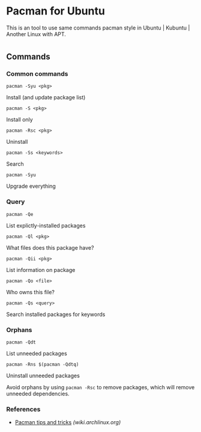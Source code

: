 # Pacman for Ubuntu
This is an tool to use same commands pacman style in Ubuntu | Kubuntu | Another Linux with APT.
#
Commands
--------

### Common commands

`pacman -Syu <pkg>`

Install (and update package list)

`pacman -S <pkg>`

Install only

`pacman -Rsc <pkg>`

Uninstall

`pacman -Ss <keywords>`

Search

`pacman -Syu`

Upgrade everything

### Query

`pacman -Qe`

List explictly-installed packages

`pacman -Ql <pkg>`

What files does this package have?

`pacman -Qii <pkg>`

List information on package

`pacman -Qo <file>`

Who owns this file?

`pacman -Qs <query>`

Search installed packages for keywords

### Orphans

`pacman -Qdt`

List unneeded packages

`pacman -Rns $(pacman -Qdtq)`

Uninstall unneeded packages

Avoid orphans by using `pacman -Rsc` to remove packages, which will remove unneeded dependencies.

### References

*   [Pacman tips and tricks](https://wiki.archlinux.org/index.php/Pacman/Tips_and_tricks) _(wiki.archlinux.org)_
